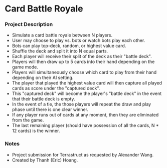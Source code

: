 # Card Battle Royale  
### Project Description
- Simulate a card battle royale between N players.  
- User may choose to play vs. bots or watch bots play each other.  
- Bots can play top-deck, random, or highest value card.  
- Shuffle the deck and split it into N equal parts.  
- Each player will receive their split of the deck as their "battle deck".  
- Players will then draw up to 5 cards into their hand depending on the game mode.  
- Players will simultaneously choose which card to play from their hand depending on their AI setting.  
- The player that played the highest value card will then capture all played cards as score under the "captured deck".  
- This "captured deck" will become the player's "battle deck" in the event that their battle deck is empty.  
- In the event of a tie, the those players will repeat the draw and play phase until there is one clear winner.  
- If any player runs out of cards at any moment, then they are eliminated from the game.  
- The last remaining player (should have possession of all the cards, N * 12 cards) is the winner.  

### Notes
- Project submission for Terrastruct as requested by Alexander Wang.  
- Created by Thanh (Eric) Hoang.
